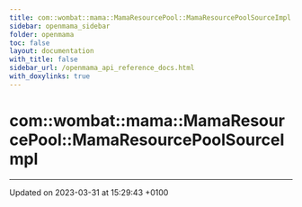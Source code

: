 ```yaml
---
title: com::wombat::mama::MamaResourcePool::MamaResourcePoolSourceImpl
sidebar: openmama_sidebar
folder: openmama
toc: false
layout: documentation
with_title: false
sidebar_url: /openmama_api_reference_docs.html
with_doxylinks: true
---
```


# com::wombat::mama::MamaResourcePool::MamaResourcePoolSourceImpl





-------------------------------

Updated on 2023-03-31 at 15:29:43 +0100